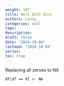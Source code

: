 ```yaml
---
weight: 107
title: Work With Zero
authors: Lenny
categories: null
tags: 
description: 
draft: false
date: "2024-10-04"
lastmod: "2024-10-04"
series:
toc: true
---
```



<!--more-->

Replacing all zeroes to NA

```
df[df == 0] <- NA
```